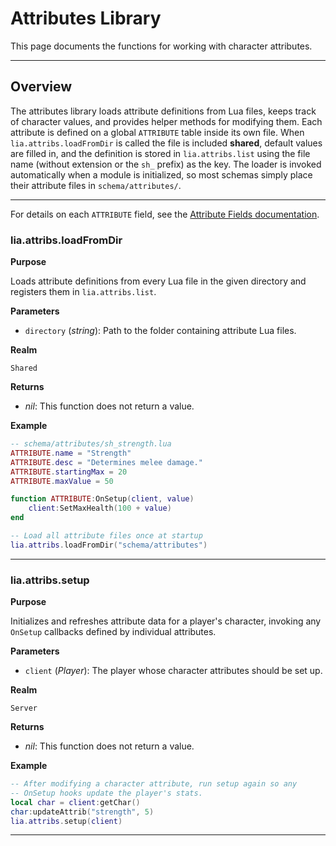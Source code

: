 # Attributes Library

This page documents the functions for working with character attributes.

---

## Overview

The attributes library loads attribute definitions from Lua files, keeps track of character values, and provides helper methods for modifying them. Each attribute is defined on a global `ATTRIBUTE` table inside its own file. When `lia.attribs.loadFromDir` is called the file is included **shared**, default values are filled in, and the definition is stored in `lia.attribs.list` using the file name (without extension or the `sh_` prefix) as the key. The loader is invoked automatically when a module is initialized, so most schemas simply place their attribute files in `schema/attributes/`.

---

For details on each `ATTRIBUTE` field, see the [Attribute Fields documentation](../definitions/attribute.md).


### lia.attribs.loadFromDir

**Purpose**

Loads attribute definitions from every Lua file in the given directory and registers them in `lia.attribs.list`.

**Parameters**

* `directory` (*string*): Path to the folder containing attribute Lua files.

**Realm**

`Shared`

**Returns**

* *nil*: This function does not return a value.

**Example**

```lua
-- schema/attributes/sh_strength.lua
ATTRIBUTE.name = "Strength"
ATTRIBUTE.desc = "Determines melee damage."
ATTRIBUTE.startingMax = 20
ATTRIBUTE.maxValue = 50

function ATTRIBUTE:OnSetup(client, value)
    client:SetMaxHealth(100 + value)
end

-- Load all attribute files once at startup
lia.attribs.loadFromDir("schema/attributes")
```

---

### lia.attribs.setup

**Purpose**

Initializes and refreshes attribute data for a player's character, invoking any `OnSetup` callbacks defined by individual attributes.

**Parameters**

* `client` (*Player*): The player whose character attributes should be set up.

**Realm**

`Server`

**Returns**

* *nil*: This function does not return a value.

**Example**

```lua
-- After modifying a character attribute, run setup again so any
-- OnSetup hooks update the player's stats.
local char = client:getChar()
char:updateAttrib("strength", 5)
lia.attribs.setup(client)
```

---